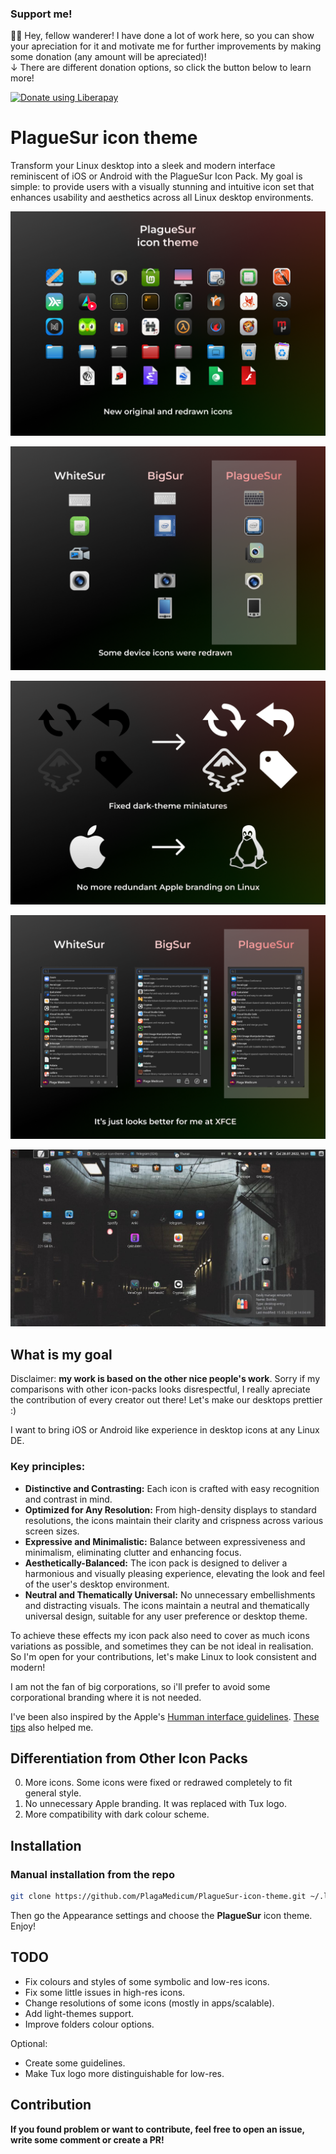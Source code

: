 ### Support me!

👋🤠 Hey, fellow wanderer! I have done a lot of work here, so you can show your apreciation for it and motivate me for further improvements by making some donation (any amount will be apreciated)!  
↓ There are different donation options, so click the button below to learn more!

<noscript><a href="https://liberapay.com/buljion"><img alt="Donate using Liberapay" src="https://liberapay.com/assets/widgets/donate.svg"></a></noscript>  

# PlagueSur icon theme

Transform your Linux desktop into a sleek and modern interface reminiscent of iOS or Android with the PlagueSur Icon Pack. My goal is simple: to provide users with a visually stunning and intuitive icon set that enhances usability and aesthetics across all Linux desktop environments.

![Icon theme preview](./icon-theme-preview.png)

![New device icons](./new-device-icons.png)

![Fixed dark-theme miniatures and no more Apple branding](./diff.png)

![Better XFCE](./xfce.png)

![Screenshot](./screen.jpg)

## What is my goal

Disclaimer: **my work is based on the other nice people's work**. Sorry if my comparisons with other icon-packs looks disrespectful, I really apreciate the contribution of every creator out there!
Let's make our desktops prettier :)

I want to bring iOS or Android like experience in desktop icons at any Linux DE.

### Key principles:
- **Distinctive and Contrasting:** Each icon is crafted with easy recognition and contrast in mind.
- **Optimized for Any Resolution:** From high-density displays to standard resolutions, the icons maintain their clarity and crispness across various screen sizes.
- **Expressive and Minimalistic:** Balance between expressiveness and minimalism, eliminating clutter and enhancing focus.
- **Aesthetically-Balanced:** The icon pack is designed to deliver a harmonious and visually pleasing experience, elevating the look and feel of the user's desktop environment.
- **Neutral and Thematically Universal:** No unnecessary embellishments and distracting visuals. The icons maintain a neutral and thematically universal design, suitable for any user preference or desktop theme.

To achieve these effects my icon pack also need to cover as much icons
variations as possible, and sometimes they can be not ideal in realisation.
So I'm open for your contributions, let's make Linux to look consistent and modern!

I am not the fan of big corporations, so i'll prefer to avoid some corporational branding where it is not needed.

I've been also inspired by the Apple's
[Humman interface guidelines](https://developer.apple.com/design/human-interface-guidelines).
[These tips](https://lawsofux.com/) also helped me.

## Differentiation from Other Icon Packs

0. More icons. Some icons were fixed or redrawed completely to fit general style.
1. No unnecessary Apple branding. It was replaced with Tux logo.
2. More compatibility with dark colour scheme.

## Installation

### Manual installation from the repo

```bash
git clone https://github.com/PlagaMedicum/PlagueSur-icon-theme.git ~/.local/share/icons/PlagueSur
```

Then go the Appearance settings and choose the **PlagueSur** icon theme. Enjoy!

## TODO

- Fix colours and styles of some symbolic and low-res icons.
- Fix some little issues in high-res icons.
- Change resolutions of some icons (mostly in apps/scalable).
- Add light-themes support.
- Improve folders colour options.

Optional:
- Create some guidelines.
- Make Tux logo more distinguishable for low-res.

## Contribution

**If you found problem or want to contribute, feel free to open an issue, write some comment or create a PR!**

